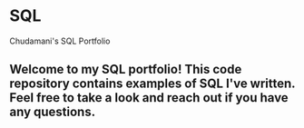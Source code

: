 # SQL
Chudamani's SQL Portfolio

## Welcome to my SQL portfolio! This code repository contains examples of SQL I've written. Feel free to take a look and reach out if you have any questions.
